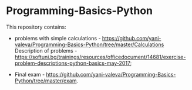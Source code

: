 # Programming-Basics-Python
This repository contains:

- problems with simple calculations - https://github.com/yani-valeva/Programming-Basics-Python/tree/master/Calculations
Description of problems - https://softuni.bg/trainings/resources/officedocument/14681/exercise-problem-descriptions-python-basics-may-2017;

- Final exam - https://github.com/yani-valeva/Programming-Basics-Python/tree/master/exam.
